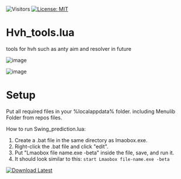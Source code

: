 ![Visitors](https://api.visitorbadge.io/api/visitors?path=https%3A%2F%2Fgithub.com%2Ftitaniummachine1%2FHvh_tools/blob/main/Hvh_tools.lua&label=Visitors&countColor=%23263759&style=plastic)
[![License: MIT](https://img.shields.io/badge/License-MIT-yellow.svg)](https://opensource.org/licenses/MIT)


# Hvh_tools.lua
tools for hvh such as anty aim and resolver in future

![image](https://user-images.githubusercontent.com/78664175/233135282-c3a2bfe6-dd69-47f0-9d54-441a2597c34e.png)

![image](https://user-images.githubusercontent.com/78664175/233135597-f45177ec-17f4-4048-92d9-91e7b8dd4ddd.png)

# Setup
Put all required files in your %localappdata% folder.
including Menulib Folder from repos files.

How to run Swing_prediction.lua:
  1. Create a .bat file in the same directory as lmaobox.exe.
  2. Right-click the .bat file and click "edit".
  3. Put "Lmaobox file name.exe -beta" inside the file, save, and run it.
  4. It should look similar to this: `start Lmaobox file-name.exe -beta`
  
[![Download Latest](https://img.shields.io/github/downloads/titaniummachine1/Hvh_tools.lua/total.svg?style=for-the-badge&logo=download&label=Download%20Latest)](https://github.com/titaniummachine1/Hvh_tools.lua/releases/latest/download/Hvh_tools.lua)

